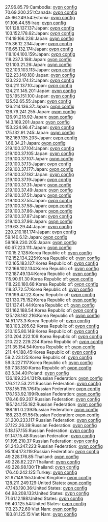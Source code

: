 27.96.85.79:Cambodia: [ovpn config](vpn/27_96_85_79.ovpn)  
70.69.200.251:Canada: [ovpn config](vpn/70_69_200_251.ovpn)  
45.66.249.54:Estonia: [ovpn config](vpn/45_66_249_54.ovpn)  
91.106.44.55:Iraq: [ovpn config](vpn/91_106_44_55.ovpn)  
101.128.137.137:Japan: [ovpn config](vpn/101_128_137_137.ovpn)  
103.152.178.62:Japan: [ovpn config](vpn/103_152_178_62.ovpn)  
114.19.166.236:Japan: [ovpn config](vpn/114_19_166_236.ovpn)  
115.36.12.234:Japan: [ovpn config](vpn/115_36_12_234.ovpn)  
116.65.132.174:Japan: [ovpn config](vpn/116_65_132_174.ovpn)  
118.104.100.159:Japan: [ovpn config](vpn/118_104_100_159.ovpn)  
118.237.3.188:Japan: [ovpn config](vpn/118_237_3_188.ovpn)  
121.103.21.26:Japan: [ovpn config](vpn/121_103_21_26.ovpn)  
122.103.103.113:Japan: [ovpn config](vpn/122_103_103_113.ovpn)  
122.23.140.180:Japan: [ovpn config](vpn/122_23_140_180.ovpn)  
123.222.174.12:Japan: [ovpn config](vpn/123_222_174_12.ovpn)  
124.211.137.10:Japan: [ovpn config](vpn/124_211_137_10.ovpn)  
124.211.145.201:Japan: [ovpn config](vpn/124_211_145_201.ovpn)  
125.195.151.100:Japan: [ovpn config](vpn/125_195_151_100.ovpn)  
125.52.65.55:Japan: [ovpn config](vpn/125_52_65_55.ovpn)  
126.214.136.37:Japan: [ovpn config](vpn/126_214_136_37.ovpn)  
126.79.241.255:Japan: [ovpn config](vpn/126_79_241_255.ovpn)  
126.91.218.92:Japan: [ovpn config](vpn/126_91_218_92.ovpn)  
14.3.169.201:Japan: [ovpn config](vpn/14_3_169_201.ovpn)  
153.224.96.47:Japan: [ovpn config](vpn/153_224_96_47.ovpn)  
175.132.91.245:Japan: [ovpn config](vpn/175_132_91_245.ovpn)  
182.169.135.203:Japan: [ovpn config](vpn/182_169_135_203.ovpn)  
1.66.34.21:Japan: [ovpn config](vpn/1_66_34_21.ovpn)  
219.100.37.104:Japan: [ovpn config](vpn/219_100_37_104.ovpn)  
219.100.37.105:Japan: [ovpn config](vpn/219_100_37_105.ovpn)  
219.100.37.107:Japan: [ovpn config](vpn/219_100_37_107.ovpn)  
219.100.37.13:Japan: [ovpn config](vpn/219_100_37_13.ovpn)  
219.100.37.177:Japan: [ovpn config](vpn/219_100_37_177.ovpn)  
219.100.37.182:Japan: [ovpn config](vpn/219_100_37_182.ovpn)  
219.100.37.19:Japan: [ovpn config](vpn/219_100_37_19.ovpn)  
219.100.37.31:Japan: [ovpn config](vpn/219_100_37_31.ovpn)  
219.100.37.49:Japan: [ovpn config](vpn/219_100_37_49.ovpn)  
219.100.37.51:Japan: [ovpn config](vpn/219_100_37_51.ovpn)  
219.100.37.55:Japan: [ovpn config](vpn/219_100_37_55.ovpn)  
219.100.37.58:Japan: [ovpn config](vpn/219_100_37_58.ovpn)  
219.100.37.86:Japan: [ovpn config](vpn/219_100_37_86.ovpn)  
219.100.37.87:Japan: [ovpn config](vpn/219_100_37_87.ovpn)  
219.100.37.96:Japan: [ovpn config](vpn/219_100_37_96.ovpn)  
219.63.29.44:Japan: [ovpn config](vpn/219_63_29_44.ovpn)  
220.210.181.174:Japan: [ovpn config](vpn/220_210_181_174.ovpn)  
59.140.6.12:Japan: [ovpn config](vpn/59_140_6_12.ovpn)  
59.169.230.205:Japan: [ovpn config](vpn/59_169_230_205.ovpn)  
60.67.223.111:Japan: [ovpn config](vpn/60_67_223_111.ovpn)  
110.15.2.128:Korea Republic of: [ovpn config](vpn/110_15_2_128.ovpn)  
112.152.134.225:Korea Republic of: [ovpn config](vpn/112_152_134_225.ovpn)  
112.165.183.127:Korea Republic of: [ovpn config](vpn/112_165_183_127.ovpn)  
112.166.102.134:Korea Republic of: [ovpn config](vpn/112_166_102_134.ovpn)  
112.187.49.134:Korea Republic of: [ovpn config](vpn/112_187_49_134.ovpn)  
115.90.91.30:Korea Republic of: [ovpn config](vpn/115_90_91_30.ovpn)  
118.220.180.68:Korea Republic of: [ovpn config](vpn/118_220_180_68.ovpn)  
118.37.72.57:Korea Republic of: [ovpn config](vpn/118_37_72_57.ovpn)  
119.199.47.22:Korea Republic of: [ovpn config](vpn/119_199_47_22.ovpn)  
121.130.75.152:Korea Republic of: [ovpn config](vpn/121_130_75_152.ovpn)  
121.137.41.44:Korea Republic of: [ovpn config](vpn/121_137_41_44.ovpn)  
121.162.188.54:Korea Republic of: [ovpn config](vpn/121_162_188_54.ovpn)  
125.128.182.216:Korea Republic of: [ovpn config](vpn/125_128_182_216.ovpn)  
14.51.173.3:Korea Republic of: [ovpn config](vpn/14_51_173_3.ovpn)  
183.103.205.62:Korea Republic of: [ovpn config](vpn/183_103_205_62.ovpn)  
210.105.80.149:Korea Republic of: [ovpn config](vpn/210_105_80_149.ovpn)  
210.204.222.109:Korea Republic of: [ovpn config](vpn/210_204_222_109.ovpn)  
210.222.229.234:Korea Republic of: [ovpn config](vpn/210_222_229_234.ovpn)  
211.35.154.54:Korea Republic of: [ovpn config](vpn/211_35_154_54.ovpn)  
211.44.188.45:Korea Republic of: [ovpn config](vpn/211_44_188_45.ovpn)  
59.2.23.125:Korea Republic of: [ovpn config](vpn/59_2_23_125.ovpn)  
59.3.227.117:Korea Republic of: [ovpn config](vpn/59_3_227_117.ovpn)  
59.7.38.180:Korea Republic of: [ovpn config](vpn/59_7_38_180.ovpn)  
83.5.34.40:Poland: [ovpn config](vpn/83_5_34_40.ovpn)  
136.169.234.131:Russian Federation: [ovpn config](vpn/136_169_234_131.ovpn)  
176.212.53.221:Russian Federation: [ovpn config](vpn/176_212_53_221.ovpn)  
178.155.115.176:Russian Federation: [ovpn config](vpn/178_155_115_176.ovpn)  
178.163.92.199:Russian Federation: [ovpn config](vpn/178_163_92_199.ovpn)  
178.46.69.207:Russian Federation: [ovpn config](vpn/178_46_69_207.ovpn)  
185.124.155.182:Russian Federation: [ovpn config](vpn/185_124_155_182.ovpn)  
188.191.0.239:Russian Federation: [ovpn config](vpn/188_191_0_239.ovpn)  
188.233.61.55:Russian Federation: [ovpn config](vpn/188_233_61_55.ovpn)  
31.200.233.117:Russian Federation: [ovpn config](vpn/31_200_233_117.ovpn)  
37.122.26.39:Russian Federation: [ovpn config](vpn/37_122_26_39.ovpn)  
5.18.157.155:Russian Federation: [ovpn config](vpn/5_18_157_155.ovpn)  
91.147.15.48:Russian Federation: [ovpn config](vpn/91_147_15_48.ovpn)  
91.195.210.37:Russian Federation: [ovpn config](vpn/91_195_210_37.ovpn)  
91.243.247.223:Russian Federation: [ovpn config](vpn/91_243_247_223.ovpn)  
95.104.173.119:Russian Federation: [ovpn config](vpn/95_104_173_119.ovpn)  
49.228.176.85:Thailand: [ovpn config](vpn/49_228_176_85.ovpn)  
49.228.82.227:Thailand: [ovpn config](vpn/49_228_82_227.ovpn)  
49.228.98.130:Thailand: [ovpn config](vpn/49_228_98_130.ovpn)  
176.40.242.125:Turkey: [ovpn config](vpn/176_40_242_125.ovpn)  
81.97.148.155:United Kingdom: [ovpn config](vpn/81_97_148_155.ovpn)  
128.211.249.129:United States: [ovpn config](vpn/128_211_249_129.ovpn)  
47.143.190.36:United States: [ovpn config](vpn/47_143_190_36.ovpn)  
64.98.208.133:United States: [ovpn config](vpn/64_98_208_133.ovpn)  
71.61.12.198:United States: [ovpn config](vpn/71_61_12_198.ovpn)  
96.40.125.54:United States: [ovpn config](vpn/96_40_125_54.ovpn)  
113.23.72.60:Viet Nam: [ovpn config](vpn/113_23_72_60.ovpn)  
183.81.125.15:Viet Nam: [ovpn config](vpn/183_81_125_15.ovpn)  
